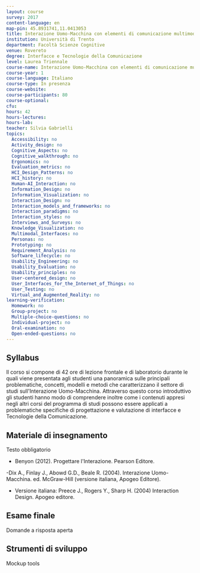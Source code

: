 ```yaml
---
layout: course
survey: 2017
content-language: en
map-pin: 45.8931741,11.0413053
title: Interazione Uomo-Macchina con elementi di comunicazione multimodale
institution: Università di Trento
department: Facoltà Scienze Cognitive
venue: Rovereto
degree: Interfacce e Tecnologie della Comunicazione
level: Laurea Triennale
course-name: Interazione Uomo-Macchina con elementi di comunicazione multimodale
course-year: 1
course-language: Italiano
course-type: In presenza
course-website: 
course-participants: 80
course-optional: 
cfu: 
hours: 42
hours-lectures: 
hours-lab: 
teacher: Silvia Gabrielli
topics: 
  Accessibility: no 
  Activity_design: no 
  Cognitive_Aspects: no 
  Cognitive_walkthrough: no 
  Ergonomics: no 
  Evaluation_metrics: no 
  HCI_Design_Patterns: no 
  HCI_history: no 
  Human-AI_Interaction: no 
  Information_Design: no 
  Information_Visualization: no 
  Interaction_Design: no 
  Interaction_models_and_frameworks: no 
  Interaction_paradigms: no 
  Interaction_styles: no 
  Interviews_and_Surveys: no 
  Knowledge_Visualization: no 
  Multimodal_Interfaces: no 
  Personas: no 
  Prototyping: no 
  Requirement_Analysis: no 
  Software_lifecycle: no 
  Usability_Engineering: no 
  Usability_Evaluation: no 
  Usability_principles: no 
  User-centered_design: no 
  User_Interfaces_for_the_Internet_of_Things: no 
  User_Testing: no 
  Virtual_and_Augmented_Reality: no 
learning-verification: 
  Homework: no 
  Group-project: no 
  Multiple-choice-questions: no 
  Individual-project: no 
  Oral-examination: no 
  Open-ended-questions: no 
---
```



## Syllabus 
Il corso si compone di 42 ore di lezione frontale e di laboratorio durante le quali viene presentata agli studenti una panoramica sulle principali problematiche, concetti, modelli e metodi che caratterizzano il settore di studi sull'Interazione Uomo-Macchina. Attraverso questo corso introduttivo gli studenti hanno modo di comprendere inoltre come i contenuti appresi negli altri corsi del programma di studi possono essere applicati a problematiche specifiche di progettazione e valutazione di interfacce e Tecnologie della Comunicazione.

## Materiale di insegnamento 
Testo obbligatorio 

- Benyon (2012). Progettare l'Interazione. Pearson Editore.


-Dix A., Finlay J., Abowd G.D., Beale R. (2004). Interazione Uomo-Macchina. ed. McGraw-Hill (versione italiana, Apogeo Editore).

- Versione italiana: Preece J., Rogers Y., Sharp H. (2004) Interaction Design. Apogeo editore.

## Esame finale 
Domande a risposta aperta

## Strumenti di sviluppo 
Mockup tools
